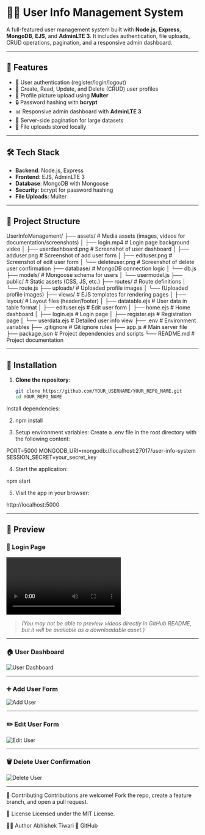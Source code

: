 # 🧑‍💼 User Info Management System

A full-featured user management system built with **Node.js**, **Express**, **MongoDB**, **EJS**, and **AdminLTE 3**. It includes authentication, file uploads, CRUD operations, pagination, and a responsive admin dashboard.

---

## 🚀 Features

- 🔐 User authentication (register/login/logout)
- 📝 Create, Read, Update, and Delete (CRUD) user profiles
- 📁 Profile picture upload using **Multer**
- 🔒 Password hashing with **bcrypt**
- 📊 Responsive admin dashboard with **AdminLTE 3**
- 📃 Server-side pagination for large datasets
- 📁 File uploads stored locally

---

## 🛠️ Tech Stack

- **Backend**: Node.js, Express
- **Frontend**: EJS, AdminLTE 3
- **Database**: MongoDB with Mongoose
- **Security**: bcrypt for password hashing
- **File Uploads**: Multer

---

## 📁 Project Structure


UserInfoManagement/ ├── assets/ # Media assets (images, videos for documentation/screenshots) │ ├── login.mp4 # Login page background video │ ├── userdashboard.png # Screenshot of user dashboard │ ├── adduser.png # Screenshot of add user form │ ├── edituser.png # Screenshot of edit user form │ └── deleteuser.png # Screenshot of delete user confirmation ├── database/ # MongoDB connection logic │ └── db.js ├── models/ # Mongoose schema for users │ └── usermodel.js ├── public/ # Static assets (CSS, JS, etc.) ├── routes/ # Route definitions │ └── route.js ├── uploads/ # Uploaded profile images │ └── (Uploaded profile images) ├── views/ # EJS templates for rendering pages │ ├── layout/ # Layout files (header/footer) │ ├── datatable.ejs # User data in table format │ ├── edituser.ejs # Edit user form │ ├── home.ejs # Home dashboard │ ├── login.ejs # Login page │ ├── register.ejs # Registration page │ └── userdata.ejs # Detailed user info view ├── .env # Environment variables ├── .gitignore # Git ignore rules ├── app.js # Main server file ├── package.json # Project dependencies and scripts └── README.md # Project documentation



---

## 🔧 Installation

1. **Clone the repository**:
   ```bash
   git clone https://github.com/YOUR_USERNAME/YOUR_REPO_NAME.git
   cd YOUR_REPO_NAME

Install dependencies:

2. npm install
 
3. Setup environment variables: Create a .env file in the root directory with the following content:

PORT=5000
MONGODB_URI=mongodb://localhost:27017/user-info-system
SESSION_SECRET=your_secret_key

4. Start the application:

npm start

5. Visit the app in your browser:

http://localhost:5000

---


## 📸 Preview


### 🔐 Login Page
![Login Page](assets/login.mp4)

> *(You may not be able to preview videos directly in GitHub README, but it will be available as a downloadable asset.)*

---

### 🏠 User Dashboard
![User Dashboard](assets/userdashboard.png)

---

### ➕ Add User Form
![Add User](assets/adduser.png)

---

### ✏️ Edit User Form
![Edit User](assets/edituser.png)

---

### 🗑️ Delete User Confirmation
![Delete User](assets/deleteuser.png)




---

🤝 Contributing
Contributions are welcome!
Fork the repo, create a feature branch, and open a pull request.

📜 License
Licensed under the MIT License.

👨‍💻 Author
Abhishek Tiwari
🔗 GitHub